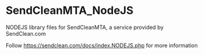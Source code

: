 # SendCleanMTA_NodeJS

NODEJS library files for SendCleanMTA, a service provided by SendClean.com

Follow https://sendclean.com/docs/index.NODEJS.php for more information
